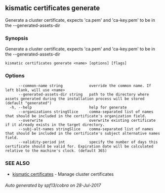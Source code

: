 ## kismatic certificates generate

Generate a cluster certificate, expects 'ca.pem' and 'ca-key.pem' to be in the --generated-assets-dir

### Synopsis


Generate a cluster certificate, expects 'ca.pem' and 'ca-key.pem' to be in the --generated-assets-dir

```
kismatic certificates generate <name> [options] [flags]
```

### Options

```
      --common-name string            override the common name. If left blank, will use <name>
      --generated-assets-dir string   path to the directory where assets generated during the installation process will be stored (default "generated")
  -h, --help                          help for generate
      --organizations stringSlice     comma-separated list of names that should be included in the certificate's organization field.
      --overwrite                     overwrite existing certificate if it already exists in the target directory.
      --subj-alt-names stringSlice    comma-separated list of names that should be included in the certificate's subject alternative names field.
      --validity-period int           specify the number of days this certificate should be valid for. Expiration date will be calculated relative to the machine's clock. (default 365)
```

### SEE ALSO
* [kismatic certificates](kismatic_certificates.md)	 - Manage cluster certificates

###### Auto generated by spf13/cobra on 28-Jul-2017
